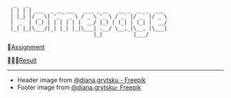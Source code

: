 ````
  _   _                                             
 | | | | ___  _ __ ___   ___ _ __   __ _  __ _  ___ 
 | |_| |/ _ \| '_ ` _ \ / _ \ '_ \ / _` |/ _` |/ _ \
 |  _  | (_) | | | | | |  __/ |_) | (_| | (_| |  __/
 |_| |_|\___/|_| |_| |_|\___| .__/ \__,_|\__, |\___|
                            |_|          |___/      
````

🎯[Assignment](https://www.theodinproject.com/lessons/node-path-advanced-html-and-css-homepage)

👩🏽‍💻[Result](emesefedev.github.io/homepage-project)

---

- Header image from [@diana.grytsku - Freepik](https://www.freepik.es/foto-gratis/joven-mujer-casual-sentada-sonriendo-sosteniendo-portatil-aislado-pared-blanca_14529391.htm#fromView=search&page=1&position=1&uuid=c4ab6358-4736-4fca-846b-7e7b58f0a0de&new_detail=true&query=girl+with+laptop)
- Footer image from [@diana.grytsku- Freepik](https://www.freepik.es/foto-gratis/feliz-joven-sentada-suelo-ordenador-portatil-pared-gris_14529336.htm#fromView=search&page=1&position=25&uuid=c4ab6358-4736-4fca-846b-7e7b58f0a0de&new_detail=true&query=girl+with+laptop)
